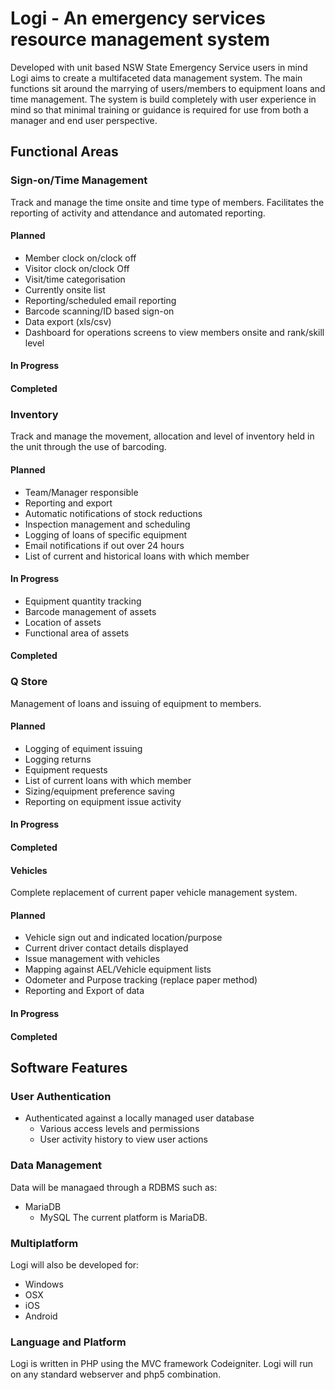 # Logi - An emergency services resource management system
Developed with unit based NSW State Emergency Service users in mind Logi aims to create a multifaceted data management system. The main functions sit around the marrying of users/members to equipment loans and time management. The system is build completely with user experience in mind so that minimal training or guidance is required for use from both a manager and end user perspective.

## Functional Areas
### Sign-on/Time Management
Track and manage the time onsite and time type of members. Facilitates the reporting of activity and attendance and automated reporting.
#### Planned
- Member clock on/clock off
- Visitor clock on/clock Off
- Visit/time categorisation
- Currently onsite list
- Reporting/scheduled email reporting
- Barcode scanning/ID based sign-on
- Data export (xls/csv)
- Dashboard for operations screens to view members onsite and rank/skill level
#### In Progress
#### Completed

### Inventory
Track and manage the movement, allocation and level of inventory held in the unit through the use of barcoding. 
#### Planned
- Team/Manager responsible
- Reporting and export
- Automatic notifications of stock reductions
- Inspection management and scheduling
- Logging of loans of specific equipment
- Email notifications if out over 24 hours
- List of current and historical loans with which member
#### In Progress
- Equipment quantity tracking
- Barcode management of assets
- Location of assets
- Functional area of assets
#### Completed

### Q Store
Management of loans and issuing of equipment to members.
#### Planned
- Logging of equiment issuing
- Logging returns
- Equipment requests
- List of current loans with which member
- Sizing/equipment preference saving
- Reporting on equipment issue activity
#### In Progress
#### Completed

#### Vehicles
Complete replacement of current paper vehicle management system.
#### Planned
- Vehicle sign out and indicated location/purpose
- Current driver contact details displayed
- Issue management with vehicles
- Mapping against AEL/Vehicle equipment lists
- Odometer and Purpose tracking (replace paper method)
- Reporting and Export of data
#### In Progress
#### Completed

## Software Features
### User Authentication
 - Authenticated against a locally managed user database
	- Various access levels and permissions
	- User activity history to view user actions

### Data Management
Data will be managaed through a RDBMS such as:
 - MariaDB
	- MySQL
The current platform is MariaDB.

### Multiplatform
Logi will also be developed for:
- Windows
- OSX
- iOS
- Android

### Language and Platform
Logi is written in PHP using the MVC framework Codeigniter. Logi will run on any standard webserver and php5 combination.
